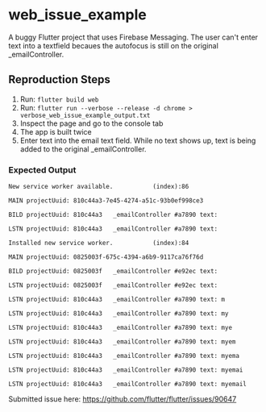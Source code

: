 # web_issue_example

A buggy Flutter project that uses Firebase Messaging. The user can't enter text into a textfield becaues the autofocus is still on the original _emailController.

## Reproduction Steps

1. Run: `flutter build web`
2. Run: `flutter run --verbose --release -d chrome > verbose_web_issue_example_output.txt`
3. Inspect the page and go to the console tab
4. The app is built twice
5. Enter text into the email text field. While no text shows up, text is being added to the original _emailController.

### Expected Output
```
New service worker available.			(index):86 

MAIN projectUuid: 810c44a3-7e45-4274-a51c-93b0ef998ce3

BILD projectUuid: 810c44a3   _emailController #a7890 text: 

LSTN projectUuid: 810c44a3   _emailController #a7890 text: 

Installed new service worker.			(index):84 

MAIN projectUuid: 0825003f-675c-4394-a6b9-9117ca76f76d

BILD projectUuid: 0825003f   _emailController #e92ec text: 

LSTN projectUuid: 0825003f   _emailController #e92ec text: 

LSTN projectUuid: 810c44a3   _emailController #a7890 text: m

LSTN projectUuid: 810c44a3   _emailController #a7890 text: my

LSTN projectUuid: 810c44a3   _emailController #a7890 text: mye

LSTN projectUuid: 810c44a3   _emailController #a7890 text: myem

LSTN projectUuid: 810c44a3   _emailController #a7890 text: myema

LSTN projectUuid: 810c44a3   _emailController #a7890 text: myemai

LSTN projectUuid: 810c44a3   _emailController #a7890 text: myemail
```

Submitted issue here: https://github.com/flutter/flutter/issues/90647
